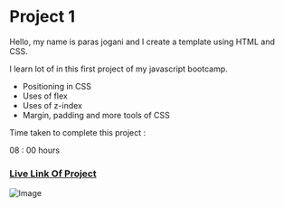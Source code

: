 # Project 1
Hello, my name is paras jogani and I create a template using HTML and CSS.

I learn lot of in this first project of my javascript bootcamp.

- Positioning in CSS
- Uses of flex 
- Uses of z-index
- Margin, padding and more tools of CSS

Time taken to complete this project :

08 : 00 hours

### [Live Link Of Project](html-css-proj1.netlify.app)
![Image](https://img.shields.io/badge/HTML-CSS-green)

